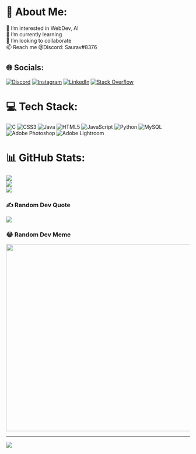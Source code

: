 # 💫 About Me:
👀 I’m interested in WebDev, AI<br>🌱 I’m currently learning<br>💞️ I’m looking to collaborate<br>📫 Reach me @Discord: Saurav#8376<br>


## 🌐 Socials:
[![Discord](https://img.shields.io/badge/Discord-%237289DA.svg?logo=discord&logoColor=white)](https://discord.gg/Saurav#8376) [![Instagram](https://img.shields.io/badge/Instagram-%23E4405F.svg?logo=Instagram&logoColor=white)](https://instagram.com/https://www.instagram.com/s_aur_av__/) [![LinkedIn](https://img.shields.io/badge/LinkedIn-%230077B5.svg?logo=linkedin&logoColor=white)](https://linkedin.com/in/https://www.linkedin.com/in/saurav-thakuria-4a218b251/) [![Stack Overflow](https://img.shields.io/badge/-Stackoverflow-FE7A16?logo=stack-overflow&logoColor=white)](https://stackoverflow.com/users/21212610/saurav) 

# 💻 Tech Stack:
![C](https://img.shields.io/badge/c-%2300599C.svg?style=for-the-badge&logo=c&logoColor=white) ![CSS3](https://img.shields.io/badge/css3-%231572B6.svg?style=for-the-badge&logo=css3&logoColor=white) ![Java](https://img.shields.io/badge/java-%23ED8B00.svg?style=for-the-badge&logo=java&logoColor=white) ![HTML5](https://img.shields.io/badge/html5-%23E34F26.svg?style=for-the-badge&logo=html5&logoColor=white) ![JavaScript](https://img.shields.io/badge/javascript-%23323330.svg?style=for-the-badge&logo=javascript&logoColor=%23F7DF1E) ![Python](https://img.shields.io/badge/python-3670A0?style=for-the-badge&logo=python&logoColor=ffdd54) ![MySQL](https://img.shields.io/badge/mysql-%2300f.svg?style=for-the-badge&logo=mysql&logoColor=white) ![Adobe Photoshop](https://img.shields.io/badge/adobephotoshop-%2331A8FF.svg?style=for-the-badge&logo=adobephotoshop&logoColor=white) ![Adobe Lightroom](https://img.shields.io/badge/Adobe%20Lightroom-31A8FF.svg?style=for-the-badge&logo=Adobe%20Lightroom&logoColor=white)
# 📊 GitHub Stats:
![](https://github-readme-stats.vercel.app/api?username=s-aur-av&theme=dark&hide_border=false&include_all_commits=true&count_private=true)<br/>
![](https://github-readme-streak-stats.herokuapp.com/?user=s-aur-av&theme=dark&hide_border=false)<br/>
![](https://github-readme-stats.vercel.app/api/top-langs/?username=s-aur-av&theme=dark&hide_border=false&include_all_commits=true&count_private=true&layout=compact)

### ✍️ Random Dev Quote
![](https://quotes-github-readme.vercel.app/api?type=horizontal&theme=radical)

### 😂 Random Dev Meme
<img src="https://random-memer.herokuapp.com/" width="512px"/>

---
[![](https://visitcount.itsvg.in/api?id=s-aur-av&icon=0&color=0)](https://visitcount.itsvg.in)

<!-- Proudly created with GPRM ( https://gprm.itsvg.in ) -->
